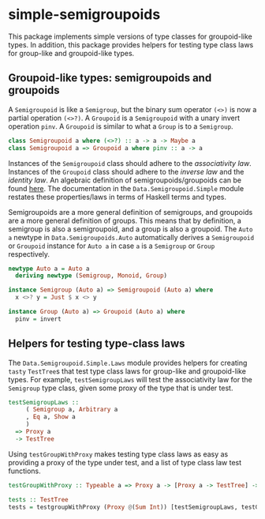# simple-semigroupoids

This package implements simple versions of type classes for groupoid-like types.
In addition, this package provides helpers for testing type class laws for
group-like and groupoid-like types.

## Groupoid-like types: semigroupoids and groupoids

A `Semigroupoid` is like a `Semigroup`, but the binary sum operator `(<>)` is
now a partial operation `(<>?)`. A `Groupoid` is a `Semigroupoid` with a unary
invert operation `pinv`. A `Groupoid` is similar to what a `Group` is to a
`Semigroup`.

```haskell
class Semigroupoid a where (<>?) :: a -> a -> Maybe a
class Semigroupoid a => Groupoid a where pinv :: a -> a
```

Instances of the `Semigroupoid` class should adhere to the *associativity law*.
Instances of the `Groupoid` class should adhere to the *inverse law* and the
*identity law*. An algebraic definition of semigroupoids/groupoids can be found
[here](https://en.wikipedia.org/wiki/Groupoid#Algebraic). The documentation in
the `Data.Semigroupoid.Simple` module restates these properties/laws in terms of
Haskell terms and types.

Semigroupoids are a more general definition of semigroups, and groupoids are a
more general definition of groups. This means that by definition, a semigroup is
also a semigroupoid, and a group is also a groupoid. The `Auto a` newtype in
`Data.Semigroupoids.Auto` automatically derives a `Semigroupoid` or `Groupoid`
instance for `Auto a` in case `a` is a `Semigroup` or `Group` respectively.

```haskell
newtype Auto a = Auto a
  deriving newtype (Semigroup, Monoid, Group)

instance Semigroup (Auto a) => Semigroupoid (Auto a) where
  x <>? y = Just $ x <> y

instance Group (Auto a) => Groupoid (Auto a) where
  pinv = invert
```

## Helpers for testing type-class laws

The `Data.Semigroupoid.Simple.Laws` module provides helpers for creating `tasty`
`TestTree`s that test type class laws for group-like and groupoid-like types.
For example, `testSemigroupLaws` will test the associativity law for the
`Semigroup` type class, given some proxy of the type that is under test.

```haskell
testSemigroupLaws ::
     ( Semigroup a, Arbitrary a
     , Eq a, Show a
     )
  => Proxy a
  -> TestTree
```

Using `testGroupWithProxy` makes testing type class laws as easy as providing a
proxy of the type under test, and a list of type class law test functions.

```haskell
testGroupWithProxy :: Typeable a => Proxy a -> [Proxy a -> TestTree] -> TestTree

tests :: TestTree
tests = testgroupWithProxy (Proxy @(Sum Int)) [testSemigroupLaws, testGroupLaws]
```